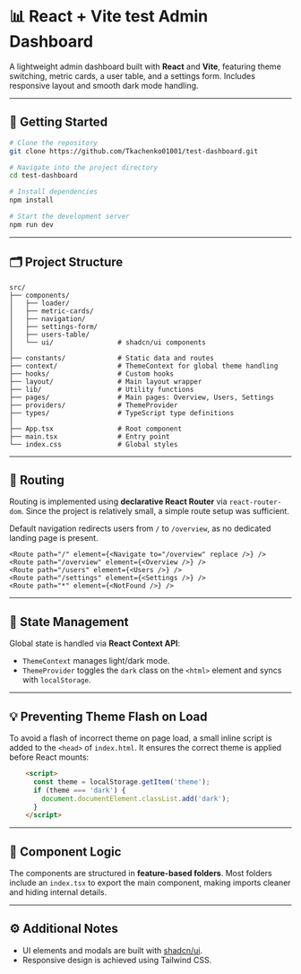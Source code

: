 # 📊 React + Vite test Admin Dashboard

A lightweight admin dashboard built with **React** and **Vite**, featuring theme switching, metric cards, a user table, and a settings form. Includes responsive layout and smooth dark mode handling.

---

## 🚀 Getting Started

```bash
# Clone the repository
git clone https://github.com/Tkachenko01001/test-dashboard.git

# Navigate into the project directory
cd test-dashboard

# Install dependencies
npm install

# Start the development server
npm run dev
```

---

## 🗂 Project Structure

```
src/
├── components/
│   ├── loader/
│   ├── metric-cards/
│   ├── navigation/
│   ├── settings-form/
│   ├── users-table/
│   └── ui/                # shadcn/ui components
│
├── constants/             # Static data and routes
├── context/               # ThemeContext for global theme handling
├── hooks/                 # Custom hooks
├── layout/                # Main layout wrapper
├── lib/                   # Utility functions
├── pages/                 # Main pages: Overview, Users, Settings
├── providers/             # ThemeProvider
├── types/                 # TypeScript type definitions
│
├── App.tsx                # Root component
├── main.tsx               # Entry point
└── index.css              # Global styles
```

---

## 🔀 Routing

Routing is implemented using **declarative React Router** via `react-router-dom`. Since the project is relatively small, a simple route setup was sufficient.

Default navigation redirects users from `/` to `/overview`, as no dedicated landing page is present.

```tsx
<Route path="/" element={<Navigate to="/overview" replace />} />
<Route path="/overview" element={<Overview />} />
<Route path="/users" element={<Users />} />
<Route path="/settings" element={<Settings />} />
<Route path="*" element={<NotFound />} />
```

---

## 🧠 State Management

Global state is handled via **React Context API**:

* `ThemeContext` manages light/dark mode.
* `ThemeProvider` toggles the `dark` class on the `<html>` element and syncs with `localStorage`.

---

## 💡 Preventing Theme Flash on Load

To avoid a flash of incorrect theme on page load, a small inline script is added to the `<head>` of `index.html`. It ensures the correct theme is applied before React mounts:

```html
    <script>
      const theme = localStorage.getItem('theme');
      if (theme === 'dark') {
        document.documentElement.classList.add('dark');
      }
    </script>
```

---

## 🧩 Component Logic

The components are structured in **feature-based folders**. Most folders include an `index.tsx` to export the main component, making imports cleaner and hiding internal details.

---

## ⚙️ Additional Notes

* UI elements and modals are built with [shadcn/ui](https://ui.shadcn.com/).
* Responsive design is achieved using Tailwind CSS.

